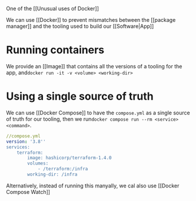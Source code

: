 One of the [[Unusual uses of Docker]]

We can use [[Docker]] to prevent mismatches between the [[package manager]] and the tooling used to build our [[Software|App]]

# Running containers

We provide an [[Image]] that contains all the versions of a tooling for the app, and`docker run -it -v <volume> <working-dir>`

# Using a single source of truth

  We can use [[Docker Compose]] to have the `compose.yml` as a single source of truth for our tooling, then we run`docker compose run --rm <service> <command>`.

```yml
//compose.yml
version: '3.8''
services:
	terraform:
		image: hashicorp/terraform-1.4.0
		volumes:
			- /terraform:/infra
		working-dir: /infra
```

Alternatively, instead of running this manyally, we cal also use [[Docker Compose Watch]]